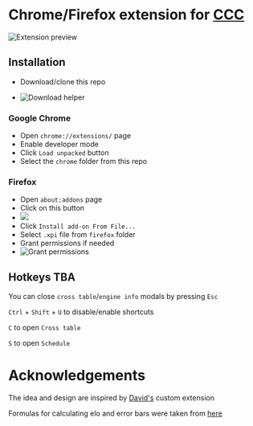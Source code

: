 # Chrome/Firefox extension for [CCC](https://www.chess.com/computer-chess-championship#)

![Extension preview](https://github.com/truekendor/better-ccc-extension/blob/main/img/preview.webp)

## Installation

  - Download/clone this repo

  - ![Download helper](https://github.com/truekendor/better-ccc-extension/blob/main/img/download.webp)
 
### Google Chrome
  - Open `chrome://extensions/` page
  - Enable developer mode
  - Click `Load unpacked` button
  - Select the `chrome` folder from this repo
### Firefox
  - Open `about:addons` page
  - Click on this button
  - ![](https://github.com/truekendor/better-ccc-extension/blob/main/img/firefox_where.webp)
  - Click `Install add-on From File...`
  - Select `.xpi` file from `firefox` folder
  - Grant permissions if needed
  - ![Grant permissions](https://github.com/truekendor/better-ccc-extension/blob/main/img/grant%20permissions.webp)

## Hotkeys TBA

You can close `cross table`/`engine info` modals by pressing `Esc`

`Ctrl` + `Shift` + `U` to disable/enable shortcuts 

`C` to open `Cross table`

`S` to open `Schedule`

# Acknowledgements

The idea and design are inspired by [David's](https://github.com/dav1312) custom extension

Formulas for calculating elo and error bars were taken from [here](https://3dkingdoms.com/chess/elo.htm)
